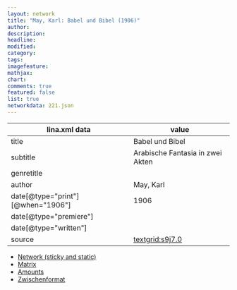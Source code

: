 ```yaml
---
layout: network
title: "May, Karl: Babel und Bibel (1906)"
author:
description:
headline:
modified:
category:
tags:
imagefeature: 
mathjax: 
chart: 
comments: true
featured: false
list: true
networkdata: 221.json
---
```

lina.xml data  | value
------------- | -------------
title|Babel und Bibel
subtitle|Arabische Fantasia in zwei Akten
genretitle|
author|May, Karl
date[@type="print"][@when="1906"]|1906
date[@type="premiere"]|
date[@type="written"]|
source|[textgrid:s9j7.0](https://textgridlab.org/1.0/tgcrud-public/rest/textgrid:s9j7.0/data)



* [Network (sticky and static)](/network221)
* [Matrix](/matrix221)
* [Amounts](/amount221)
* [Zwischenformat](/lina221 )
